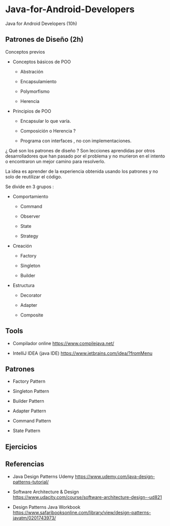 # Java-for-Android-Developers
Java for Android Developers (10h)
 
 
## Patrones de Diseño (2h)

 Conceptos previos
  
  -  Conceptos básicos de POO
  
      * Abstración
      
      * Encapsulamiento
      
      * Polymorfismo
      
      * Herencia
      
   -  Principios de POO
    
       * Encapsular lo que varía. 
       
       * Composición o Herencia ?
       
       * Programa con interfaces , no con implementaciones.
  
 ¿ Qué son los patrones de diseño ?
 Son lecciones aprendidas por otros desarrolladores que han pasado por el problema y no murieron en el intento
 o encontraron un mejor camino para resolverlo.
 
 La idea es aprender de la experiencia obtenida usando los patrones y no solo de reutilizar el código.
 
 Se divide en 3 grupos :

 - Comportamiento
 
   * Command
   
   * Observer
   
   * State
   
   * Strategy
   
 
 - Creación
 
   * Factory
   
   * Singleton
   
   * Builder
 
 - Estructura
 
   * Decorator
   
   * Adapter
   
   * Composite
 
## Tools
 
 - Compilador online https://www.compilejava.net/
 
 - IntelliJ IDEA (java IDE)  https://www.jetbrains.com/idea/?fromMenu
 
## Patrones 
 
 - Factory Pattern
 
 - Singleton Pattern
 
 - Builder Pattern
 
 - Adapter Pattern
 
 - Command Pattern
 
 - State Pattern
 
 
## Ejercicios 

## Referencias

- Java Design Patterns Udemy https://www.udemy.com/java-design-patterns-tutorial/

- Software Architecture & Design https://www.udacity.com/course/software-architecture-design--ud821

- Design Patterns Java Workbook  https://www.safaribooksonline.com/library/view/design-patterns-javatm/0201743973/

